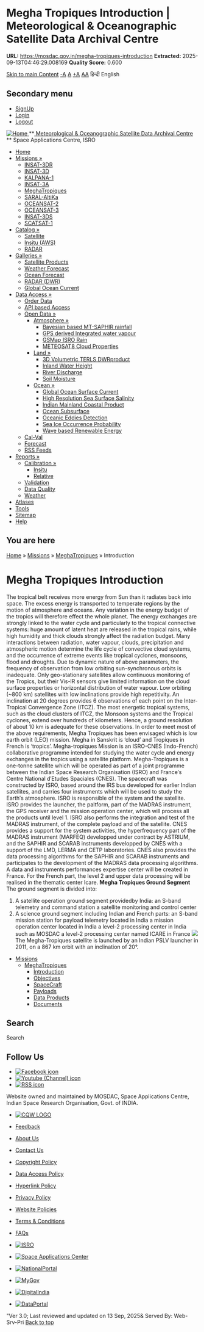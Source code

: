 # Megha Tropiques Introduction | Meteorological & Oceanographic Satellite Data Archival Centre

**URL:** https://mosdac.gov.in/megha-tropiques-introduction
**Extracted:** 2025-09-13T04:46:29.008169
**Quality Score:** 0.600

[Skip to main Content](https://mosdac.gov.in/megha-tropiques-introduction#main-content "Skip to main Content")
[-A](javascript:;) [A](javascript:;) [+A](javascript:;)
[A](javascript:drupalHighContrast.enableStyles\(\))[A](javascript:drupalHighContrast.disableStyles\(\))
हिन्दी English
## Secondary menu
  * [SignUp](https://mosdac.gov.in/internal/registration)
  * [Login](https://mosdac.gov.in/internal/uops)
  * [Logout](https://mosdac.gov.in/internal/logout)

[ ![Home](https://mosdac.gov.in/sites/default/files/mosdac_small.png) ](https://mosdac.gov.in/ "Home")
**[ Meteorological & Oceanographic Satellite Data Archival Centre](https://mosdac.gov.in/ "Home") **
Space Applications Centre, ISRO 
  * [Home](https://mosdac.gov.in/)
  * [Missions »](https://mosdac.gov.in/megha-tropiques-introduction)
    * [INSAT-3DR](https://mosdac.gov.in/insat-3dr)
    * [INSAT-3D](https://mosdac.gov.in/insat-3d)
    * [KALPANA-1](https://mosdac.gov.in/kalpana-1)
    * [INSAT-3A](https://mosdac.gov.in/insat-3a)
    * [MeghaTropiques](https://mosdac.gov.in/megha-tropiques)
    * [SARAL-AltiKa](https://mosdac.gov.in/saral-altika)
    * [OCEANSAT-2](https://mosdac.gov.in/oceansat-2)
    * [OCEANSAT-3](https://mosdac.gov.in/oceansat-3)
    * [INSAT-3DS](https://mosdac.gov.in/insat-3ds)
    * [SCATSAT-1](https://mosdac.gov.in/scatsat-1)
  * [Catalog »](https://mosdac.gov.in/megha-tropiques-introduction)
    * [Satellite](https://mosdac.gov.in/internal/catalog-satellite)
    * [Insitu (AWS)](https://mosdac.gov.in/internal/catalog-insitu)
    * [RADAR](https://mosdac.gov.in/internal/catalog-radar)
  * [Galleries »](https://mosdac.gov.in/megha-tropiques-introduction)
    * [Satellite Products](https://mosdac.gov.in/internal/gallery)
    * [Weather Forecast](https://mosdac.gov.in/internal/gallery/weather)
    * [Ocean Forecast](https://mosdac.gov.in/internal/gallery/ocean)
    * [RADAR (DWR)](https://mosdac.gov.in/internal/gallery/dwr)
    * [Global Ocean Current](https://mosdac.gov.in/internal/gallery/current)
  * [Data Access »](https://mosdac.gov.in/megha-tropiques-introduction)
    * [Order Data](https://mosdac.gov.in/internal/uops)
    * [API based Access](https://mosdac.gov.in/downloadapi-manual)
    * [Open Data »](https://mosdac.gov.in/megha-tropiques-introduction)
      * [Atmosphere »](https://mosdac.gov.in/megha-tropiques-introduction)
        * [Bayesian based MT-SAPHIR rainfall](https://mosdac.gov.in/bayesian-based-mt-saphir-rainfall)
        * [GPS derived Integrated water vapour](https://mosdac.gov.in/gps-derived-integrated-water-vapour)
        * [GSMap ISRO Rain](https://mosdac.gov.in/gsmap-isro-rain)
        * [METEOSAT8 Cloud Properties](https://mosdac.gov.in/meteosat8-cloud-properties)
      * [Land »](https://mosdac.gov.in/megha-tropiques-introduction)
        * [3D Volumetric TERLS DWRproduct](https://mosdac.gov.in/3d-volumetric-terls-dwrproduct)
        * [Inland Water Height](https://mosdac.gov.in/inland-water-height)
        * [River Discharge](https://mosdac.gov.in/river-discharge)
        * [Soil Moisture](https://mosdac.gov.in/soil-moisture-0)
      * [Ocean »](https://mosdac.gov.in/megha-tropiques-introduction)
        * [Global Ocean Surface Current](https://mosdac.gov.in/global-ocean-surface-current)
        * [High Resolution Sea Surface Salinity](https://mosdac.gov.in/high-resolution-sea-surface-salinity)
        * [Indian Mainland Coastal Product](https://mosdac.gov.in/indian-mainland-coastal-product)
        * [Ocean Subsurface](https://mosdac.gov.in/ocean-subsurface)
        * [Oceanic Eddies Detection](https://mosdac.gov.in/oceanic-eddies-detection)
        * [Sea Ice Occurrence Probability](https://mosdac.gov.in/sea-ice-occurrence-probability)
        * [Wave based Renewable Energy](https://mosdac.gov.in/wave-based-renewable-energy)
    * [Cal-Val](https://mosdac.gov.in/internal/calval-data)
    * [Forecast](https://mosdac.gov.in/internal/forecast-menu)
    * [RSS Feeds](https://mosdac.gov.in/rss-feed "ISROCast")
  * [Reports »](https://mosdac.gov.in/megha-tropiques-introduction)
    * [Calibration »](https://mosdac.gov.in/megha-tropiques-introduction)
      * [Insitu](https://mosdac.gov.in/insitu)
      * [Relative](https://mosdac.gov.in/calibration-reports)
    * [Validation](https://mosdac.gov.in/validation-reports)
    * [Data Quality](https://mosdac.gov.in/data-quality)
    * [Weather](https://mosdac.gov.in/weather-reports)
  * [Atlases](https://mosdac.gov.in/atlases)
  * [Tools](https://mosdac.gov.in/tools)
  * [Sitemap](https://mosdac.gov.in/sitemap)
  * [Help](https://mosdac.gov.in/help)


## You are here
[Home](https://mosdac.gov.in/) » [Missions](https://mosdac.gov.in/megha-tropiques-introduction) » [ MeghaTropiques](https://mosdac.gov.in/megha-tropiques) » Introduction
# Megha Tropiques Introduction
The tropical belt receives more energy from Sun than it radiates back into space. The excess energy is transported to temperate regions by the motion of atmosphere and oceans. Any variation in the energy budget of the tropics will therefore effect the whole planet. The energy exchanges are strongly linked to the water cycle and particularly to the tropical connective systems: huge amount of latent heat are released in the tropical rains, while high humidity and thick clouds strongly affect the radiation budget. Many interactions between radiation, water vapour, clouds, precipitation and atmospheric motion determine the life cycle of convective cloud systems, and the occurrence of extreme events like tropical cyclones, monsoons, flood and droughts. Due to dynamic nature of above parameters, the frequency of observation from low orbiting sun-synchronous orbits is inadequate. Only geo-stationary satellites allow continuous monitoring of the Tropics, but their Vis-IR sensors give limited information on the cloud surface properties or horizontal distribution of water vapour.
Low orbiting (~800 km) satellites with low inclinations provide high repetitivity. An inclination at 20 degrees provides 6 observations of each point on the Inter-Tropical Convergence Zone (ITCZ). The most energetic tropical systems, such as the cloud clusters of ITCZ, the Monsoon systems and the Tropical cyclones, extend over hundreds of kilometers. Hence, a ground resolution of about 10 km is adequate for these observations.
In order to meet most of the above requirements, Megha Tropiques has been envisaged which is low earth orbit (LEO) mission. Megha in Sanskrit is ‘cloud’ and Tropiques in French is ‘tropics’. Megha-tropiques Mission is an ISRO-CNES (Indo-French) collaborative programme intended for studying the water cycle and energy exchanges in the tropics using a satellite platform.
Megha-Tropiques is a one-tonne satellite which will be operated as part of a joint programme between the Indian Space Research Organisation (ISRO) and France′s Centre National d′Etudes Spaciales (CNES). The spacecraft was constructed by ISRO, based around the IRS bus developed for earlier Indian satellites, and carries four instruments which will be used to study the Earth′s atmosphere.
ISRO is responsible of the system and the satellite. ISRO provides the launcher, the paltform, part of the MADRAS instrument, the GPS receiver and the mission operation center, which will process all the products until level 1. ISRO also performs the integration and test of the MADRAS instrument, of the complete payload and of the satellite.
CNES provides a support for the system activities, the hyperfrequency part of the MADRAS instrument (MARFEQ) developped under contract by ASTRIUM, and the SAPHIR and SCARAB instruments developped by CNES with a support of the LMD, LERMA and CETP laboratories. CNES also provides the data processing algorithms for the SAPHIR and SCARAB instruments and participates to the development of the MADRAS data processing algorithms. A data and instruments performances expertise center will be created in France. For the French part, the level 2 and upper data processing will be realised in the thematic center Icare.
**Megha Tropiques Ground Segment**
The ground segment is divided into:
1. A satellite operation ground segment providedby India: 
an S-band telemetry and command station
a satellite monitoring and control center
2. A science ground segment including Indian and French parts:
an S-band mission station for payload telemetry located in India
a mission operation center located in India
a level-2 processing center in India such as MOSDAC
a level-2 processing center named ICARE in France
![](https://mosdac.gov.in/images/grnd-seg.JPG)
The Megha-Tropiques satellite is launched by an Indian PSLV launcher in 2011, on a 867 km orbit with an inclination of 20°.
  * [Missions](https://mosdac.gov.in/megha-tropiques-introduction)
    * [ MeghaTropiques](https://mosdac.gov.in/megha-tropiques)
      * [Introduction](https://mosdac.gov.in/megha-tropiques-introduction)
      * [Objectives](https://mosdac.gov.in/megha-tropiques-objectives)
      * [SpaceCraft](https://mosdac.gov.in/megha-tropiques-spacecraft)
      * [Payloads](https://mosdac.gov.in/megha-tropiques-payloads)
      * [Data Products](https://mosdac.gov.in/internal/catalog-meghatropiques)
      * [Documents](https://mosdac.gov.in/megha-tropiques-references)


## Search
Search 
## Follow Us
  * [![Facebook icon](https://mosdac.gov.in/sites/all/modules/social_media_links/libraries/elegantthemes/PNG/facebook.png)](https://www.facebook.com/mosdac.sac.isro "Facebook")
  * [![Youtube \(Channel\) icon](https://mosdac.gov.in/sites/all/modules/social_media_links/libraries/elegantthemes/PNG/youtube.png)](http://www.youtube.com/channel/UCDVkai9WIgY2ZgrlF_08Yeg "Youtube \(Channel\)")
  * [![RSS icon](https://mosdac.gov.in/sites/all/modules/social_media_links/libraries/elegantthemes/PNG/rss.png)](https://mosdac.gov.in/rss.xml "RSS")


Website owned and maintained by MOSDAC, Space Applications Centre, Indian Space Research Organisation, Govt. of INDIA.
  * [![CQW LOGO](https://mosdac.gov.in/docs/cqw_logo.gif)](https://mosdac.gov.in/docs/STQC.pdf "Quality Certificate")


  * [Feedback](https://mosdac.gov.in/mosdac-feedback)
  * [About Us](https://mosdac.gov.in/about-us)
  * [Contact Us](https://mosdac.gov.in/contact-us)
  * [Copyright Policy](https://mosdac.gov.in/copyright-policy)
  * [Data Access Policy](https://mosdac.gov.in/data-access-policy)
  * [Hyperlink Policy](https://mosdac.gov.in/hyperlink-policy)
  * [Privacy Policy](https://mosdac.gov.in/privacy-policy)
  * [Website Policies](https://mosdac.gov.in/website-policies)
  * [Terms & Conditions](https://mosdac.gov.in/terms-conditions)
  * [FAQs](https://mosdac.gov.in/faq-page)


  * [![ISRO](https://mosdac.gov.in/sites/default/files/styles/thumbnail/public/logo-transparent.png?itok=IUS20l-w)](http://www.isro.gov.in)
  * [![Space Applications Center](https://mosdac.gov.in/sites/default/files/styles/thumbnail/public/saclogo.png?itok=_Jv4AuIn)](http://www.sac.gov.in)
  * [![NationalPortal](https://mosdac.gov.in/sites/default/files/styles/thumbnail/public/india-gov_0.png?itok=yssAPH3m)](http://www.india.gov.in)
  * [![MyGov](https://mosdac.gov.in/sites/default/files/styles/thumbnail/public/mygov_0.png?itok=Po-dzdT3)](http://mygov.in/)
  * [![DigitalIndia](https://mosdac.gov.in/sites/default/files/styles/thumbnail/public/digital-india_0.png?itok=ntlP7atE)](http://www.digitalindia.gov.in/)
  * [![DataPortal](https://mosdac.gov.in/sites/default/files/styles/thumbnail/public/data-gov.png?itok=qYA78FgB)](http://data.gov.in)


"Ver 3.0; Last reviewed and updated on 13 Sep, 2025& Served By: Web-Srv-Pri
[](https://mosdac.gov.in/megha-tropiques-introduction "Previous")[](https://mosdac.gov.in/megha-tropiques-introduction "Next")
[](https://mosdac.gov.in/megha-tropiques-introduction)
[](https://mosdac.gov.in/megha-tropiques-introduction "Previous")[](https://mosdac.gov.in/megha-tropiques-introduction "Next")
[](https://mosdac.gov.in/megha-tropiques-introduction "Close")[](https://mosdac.gov.in/megha-tropiques-introduction)[](https://mosdac.gov.in/megha-tropiques-introduction)[](https://mosdac.gov.in/megha-tropiques-introduction "Pause Slideshow")[](https://mosdac.gov.in/megha-tropiques-introduction "Play Slideshow")
[Back to top](https://mosdac.gov.in/megha-tropiques-introduction#top)
